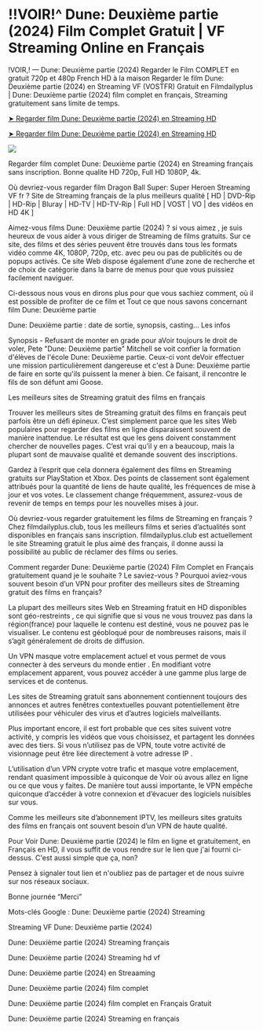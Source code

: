 # !!VOIR!^ Dune: Deuxième partie (2024) Film Complet Gratuit | VF Streaming Online en Français

!VOIR,! — Dune: Deuxième partie (2024) Regarder le Film COMPLET en gratuit 720p et 480p French HD à la maison Regarder le film Dune: Deuxième partie (2024) en Streaming VF (VOSTFR) Gratuit en Filmdailyplus | Dune: Deuxième partie (2024) film complet en français, Streaming gratuitement sans limite de temps.


[➤ Regarder film Dune: Deuxième partie (2024) en Streaming HD](https://bit.ly/dune-part-two-2024-Full-movie)

[➤ Regarder film Dune: Deuxième partie (2024) en Streaming HD](https://bit.ly/dune-part-two-2024-Full-movie)

<a href="https://bit.ly/dune-part-two-2024-Full-movie: Part Two-2024-Full-Movie"><img src="https://www.techmehow.com/wp-content/uploads/2024/03/rgbsrteg.gif" style="max-width: 100%;"></a>


Regarder film complet Dune: Deuxième partie (2024) en Streaming français sans inscription. Bonne qualite HD 720p, Full HD 1080P, 4k.

Où devriez-vous regarder film Dragon Ball Super: Super Heroen Streaming VF fr ?
Site de Streaming français de la plus meilleurs qualité [ HD | DVD-Rip | HD-Rip | Bluray | HD-TV | HD-TV-Rip | Full HD | VOST | VO | des vidéos en HD 4K ]

Aimez-vous films Dune: Deuxième partie (2024) ? si vous aimez , je suis heureux de vous aider à vous diriger de Streaming de films gratuits. Sur ce site, des films et des séries peuvent être trouvés dans tous les formats vidéo comme 4K, 1080P, 720p, etc. avec peu ou pas de publicités ou de popups activés. Ce site Web dispose également d’une zone de recherche et de choix de catégorie dans la barre de menus pour que vous puissiez facilement naviguer.

Ci-dessous nous vous en dirons plus pour que vous sachiez comment, où il est possible de profiter de ce film et Tout ce que nous savons concernant film Dune: Deuxième partie

Dune: Deuxième partie : date de sortie, synopsis, casting... Les infos

Synopsis - Refusant de monter en grade pour aVoir toujours le droit de voler, Pete "Dune: Deuxième partie" Mitchell se voit confier la formation d'élèves de l'école Dune: Deuxième partie. Ceux-ci vont deVoir effectuer une mission particulièrement dangereuse et c'est à Dune: Deuxième partie de faire en sorte qu'ils puissent la mener à bien. Ce faisant, il rencontre le fils de son défunt ami Goose.

Les meilleurs sites de Streaming gratuit des films en français

Trouver les meilleurs sites de Streaming gratuit des films en français peut parfois être un défi épineux. C’est simplement parce que les sites Web populaires pour regarder des films en ligne disparaissent souvent de manière inattendue. Le résultat est que les gens doivent constamment chercher de nouvelles pages. C’est vrai qu’il y en a beaucoup, mais la plupart sont de mauvaise qualité et demande souvent des inscriptions.


Gardez à l’esprit que cela donnera également des films en Streaming gratuits sur PlayStation et Xbox. Des points de classement sont également attribués pour la quantité de liens de haute qualité, les fréquences de mise à jour et vos votes. Le classement change fréquemment, assurez-vous de revenir de temps en temps pour les nouvelles mises à jour.

Où devriez-vous regarder gratuitement les films de Streaming en français ?
Chez filmdailyplus.club, tous les meilleurs films et series d’actualités sont disponibles en français sans inscription. filmdailyplus.club est actuellement le site Streaming gratuit le plus aimé des français, il donne aussi la possibilité au public de réclamer des films ou series.

Comment regarder Dune: Deuxième partie (2024) Film Complet en Français gratuitement quand je le souhaite ?
Le saviez-vous ?
Pourquoi aviez-vous souvent besoin d’un VPN pour profiter des meilleurs sites de Streaming gratuit des films en français?

La plupart des meilleurs sites Web en Streaming fratuit en HD disponibles sont géo-restreints , ce qui signifie que si vous ne vous trouvez pas dans la région(france) pour laquelle le contenu est destiné, vous ne pouvez pas le visualiser. Le contenu est géobloqué pour de nombreuses raisons, mais il s’agit généralement de droits de diffusion.

Un VPN masque votre emplacement actuel et vous permet de vous connecter à des serveurs du monde entier . En modifiant votre emplacement apparent, vous pouvez accéder à une gamme plus large de services et de contenus.

Les sites de Streaming gratuit sans abonnement contiennent toujours des annonces et autres fenêtres contextuelles pouvant potentiellement être utilisées pour véhiculer des virus et d’autres logiciels malveillants.

Plus important encore, il est fort probable que ces sites suivent votre activité, y compris les vidéos que vous choisissez, et partagent les données avec des tiers. Si vous n’utilisez pas de VPN, toute votre activité de visionnage peut être liée directement à votre adresse IP .

L’utilisation d’un VPN crypte votre trafic et masque votre emplacement, rendant quasiment impossible à quiconque de Voir où avous allez en ligne ou ce que vous y faites. De manière tout aussi importante, le VPN empêche quiconque d’accéder à votre connexion et d’évacuer des logiciels nuisibles sur vous.

Comme les meilleurs site d’abonnement IPTV, les meilleurs sites gratuits des films en français ont souvent besoin d’un VPN de haute qualité.

Pour Voir Dune: Deuxième partie (2024) le film en ligne et gratuitement, en Français en HD, il vous suffit de vous rendre sur le lien que j'ai fourni ci-dessus. C'est aussi simple que ça, non?

Pensez à signaler tout lien et n'oubliez pas de partager et de nous suivre sur nos réseaux sociaux.

Bonne journée “Merci”

Mots-clés Google :
Dune: Deuxième partie (2024) Streaming

Streaming VF Dune: Deuxième partie (2024)

Dune: Deuxième partie (2024) Streaming français

Dune: Deuxième partie (2024) Streaming hd vf

Dune: Deuxième partie (2024) en Streaaming

Dune: Deuxième partie (2024) film complet

Dune: Deuxième partie (2024) film complet en Français Gratuit

Dune: Deuxième partie (2024) Streaming en français

